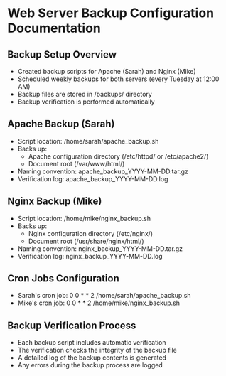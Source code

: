 # Web Server Backup Configuration Documentation

## Backup Setup Overview
- Created backup scripts for Apache (Sarah) and Nginx (Mike)
- Scheduled weekly backups for both servers (every Tuesday at 12:00 AM)
- Backup files are stored in /backups/ directory
- Backup verification is performed automatically

## Apache Backup (Sarah)
- Script location: /home/sarah/apache_backup.sh
- Backs up:
  - Apache configuration directory (/etc/httpd/ or /etc/apache2/)
  - Document root (/var/www/html/)
- Naming convention: apache_backup_YYYY-MM-DD.tar.gz
- Verification log: apache_backup_YYYY-MM-DD.log

## Nginx Backup (Mike)
- Script location: /home/mike/nginx_backup.sh
- Backs up:
  - Nginx configuration directory (/etc/nginx/)
  - Document root (/usr/share/nginx/html/)
- Naming convention: nginx_backup_YYYY-MM-DD.tar.gz
- Verification log: nginx_backup_YYYY-MM-DD.log

## Cron Jobs Configuration
- Sarah's cron job: 0 0 * * 2 /home/sarah/apache_backup.sh
- Mike's cron job: 0 0 * * 2 /home/mike/nginx_backup.sh

## Backup Verification Process
- Each backup script includes automatic verification
- The verification checks the integrity of the backup file
- A detailed log of the backup contents is generated
- Any errors during the backup process are logged

